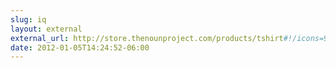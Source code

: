 ```yaml
---
slug: iq
layout: external
external_url: http://store.thenounproject.com/products/tshirt#!/icons=950+923&ink=green&color=graphite
date: 2012-01-05T14:24:52-06:00
---
```

